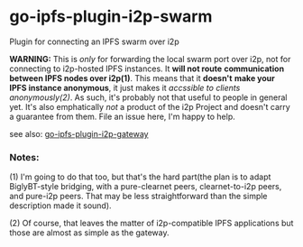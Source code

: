# go-ipfs-plugin-i2p-swarm

Plugin for connecting an IPFS swarm over i2p

**WARNING:** This is *only* for forwarding the local swarm port over i2p, not
for connecting to i2p-hosted IPFS instances. It **will not route**
**communication between IPFS nodes over i2p(1)**. This means that it **doesn't**
**make your IPFS instance anonymous**, it just makes it *accssible to clients*
*anonymously(2)*. As such, it's probably not that useful to people in general
yet. It's also emphatically *not* a product of the i2p Project and doesn't carry
a guarantee from them. File an issue here, I'm happy to help.

see also: [go-ipfs-plugin-i2p-gateway](https://github.com/rtradeltd/go-ipfs-plugin-i2p-gateway)

### Notes:

(1) I'm going to do that too, but that's the hard part(the plan is to adapt
BiglyBT-style bridging, with a pure-clearnet peers, clearnet-to-i2p peers, and
pure-i2p peers. That may be less straightforward than the simple description
made it sound).

(2) Of course, that leaves the matter of i2p-compatible IPFS applications but
those are almost as simple as the gateway.
